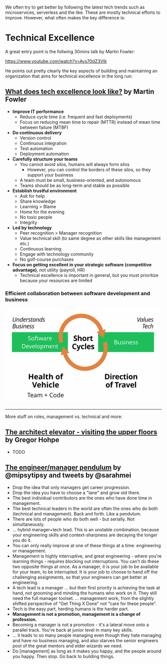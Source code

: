 We often try to get better by following the latest tech trends such as microservices, serverless and the like.
These are mostly technical efforts to improve.
However, what often makes the key difference is:

# Technical Excellence

A great entry point is the follwing 30mins talk by Martin Fowler:

https://www.youtube.com/watch?v=Avs70dZ3Vlk

He points out pretty clearly the key aspects of building and maintaining an organization that aims for technical excellence in the long run:

## [What does tech excellence look like?](https://www.youtube.com/watch?v=Avs70dZ3Vlk) by Martin Fowler
* **Improve IT performance**
  * Reduce cycle time (i.e. frequent and fast deployments)
  * Focus on reducing mean time to repair (MTTR) instead of mean time between failure (MTBF)
* **Do continuous delivery**
  * Version control
  * Continuous integration
  * Test automation
  * Deployment automation
* **Carefully structure your teams**
  * You cannot avoid silos, humans will always form silos
    * However, you can control the borders of these silos, so they support your business
  * A team must be small, business-oriented, and autonomous
  * Teams should be as long-term and stable as possible
* **Establish trustful environment**
  * Ask for help
  * Share knowledge
  * Learning > Blame
  * Home for the evening
  * No toxic people
  * Integrity
* **Led by technology**
  * Peer recognition > Manager recognition
  * Value technical skill (to same degree as other skills like management etc.)
  * Continuous learning
  * Engage with technology community
  * No golf-course purchases
* **Focus on getting excellent in your strategic software (competitive advantage)**, not utility (payroll, HR)
  * Technical excellence is important in general, but you must prioritize because your resources are limited

### Efficient collaboration between software development and business

![Efficient collaboration between software development and business by Martin Fowler](business-tech-excellence-by-martinfowler.png)

----

More stuff on roles, management vs. technical and more:

## [The architect elevator - visiting the upper floors](https://martinfowler.com/articles/architect-elevator.html) by Gregor Hohpe
* TODO

## [The engineer/manager pendulum](https://charity.wtf/2017/05/11/the-engineer-manager-pendulum/) by @mipsytipsy and tweets by @sarahmei
* Drop the idea that only managers get career progression.
* Drop the idea you have to choose a "lane" and grow old there.
* The best individual contributors are the ones who have done time in management.
* The best technical leaders in the world are often the ones who do both (technical and management). Back and forth. Like a pendulum.
* There are lots of people who do both well - but serially. Not simultaneously.
* ... hybrid manager+tech lead. This is an unstable combination, because your engineering skills and context-sharpness are decaying the longer you do it.
* You can only really improve at one of these things at a time: engineering or management.
* Management is highly interruptive, and great engineering - where you're learning things - requires blocking out interruptions. You can't do these two opposite things at once. As a manager, it is your job to be available for your team, to be interrupted. It is your job to choose to hand off the challenging assignments, so that your engineers can get better at engineering.
* A tech lead is a manager ... but their first priority is achieving the task at hand, not grooming and minding the humans who work on it. They still need the full manager toolset. ... management work, from the slightly shifted perspective of "Get Thing X Done" not "care for these people".
* Tech is the easy part, herding humans is the harder part.
* **Management is not a promotion, management is a change of profession.**
* Becoming a manager is not a promotion - it's a lateral move onto a parallel track. You're back at junior level in many key skills.
* ... it leads to so many people managing even though they hate managing and have no business managing, and also starves the senior engineers pool of the great mentors and elder wizards we need.
* Do [management] as long as it makes you happy, and the people around you happy. Then stop. Go back to building things.
